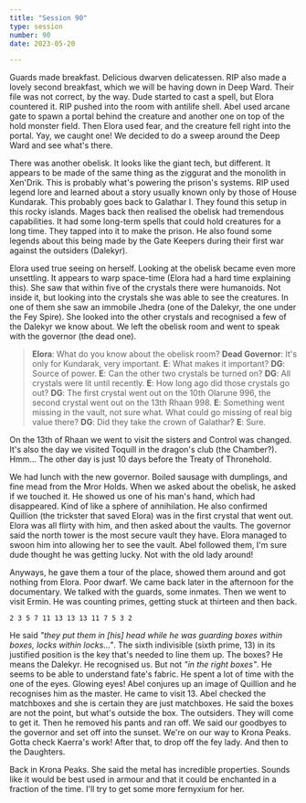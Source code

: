 ```yaml
---
title: "Session 90"
type: session
number: 90
date: 2023-05-20

---
```


Guards made breakfast. Delicious dwarven delicatessen. RIP also made a lovely second breakfast, which we will be having down in Deep Ward.
Their file was not correct, by the way. Dude started to cast a spell, but Elora countered it. RIP pushed into the room with antilife shell. Abel used arcane gate to spawn a portal behind the creature and another one on top of the hold monster field. Then Elora used fear, and the creature fell right into the portal. Yay, we caught one!
We decided to do a sweep around the Deep Ward and see what's there.

There was another obelisk. It looks like the giant tech, but different. It appears to be made of the same thing as the ziggurat and the monolith in Xen'Drik. This is probably what's powering the prison's systems. RIP used legend lore and learned about a story usually known only by those of House Kundarak. This probably goes back to Galathar I. They found this setup in this rocky islands. Mages back then realised the obelisk had tremendous capabilities. It had some long-term spells that could hold creatures for a long time. They tapped into it to make the prison. He also found some legends about this being made by the Gate Keepers during their first war against the outsiders (Dalekyr).

Elora used true seeing on herself. Looking at the obelisk became even more unsettling. It appears to warp space-time (Elora had a hard time explaining this). She saw that within five of the crystals there were humanoids. Not inside it, but looking into the crystals she was able to see the creatures. In one of them she saw an immobile Jhedra (one of the Dalekyr, the one under the Fey Spire). She looked into the other crystals and recognised a few of the Dalekyr we know about.
We left the obelisk room and went to speak with the governor (the dead one).

> **Elora**: What do you know about the obelisk room?
> **Dead Governor**: It's only for Kundarak, very important.
> **E**: What makes it important?
> **DG**: Source of power.
> **E**: Can the other two crystals be turned on?
> **DG**: All crystals were lit until recently.
> **E**: How long ago did those crystals go out?
> **DG**: The first crystal went out on the 10th Olarune 996, the second crystal went out on the 13th Rhaan 998.
> **E**: Something went missing in the vault, not sure what. What could go missing of real big value there?
> **DG**: Did they take the crown of Galathar?
> **E**: Sure.

On the 13th of Rhaan we went to visit the sisters and Control was changed. It's also the day we visited Toquill in the dragon's club (the Chamber?). Hmm… The other day is just 10 days before the Treaty of Thronehold.

We had lunch with the new governor. Boiled sausage with dumplings, and fine mead from the Mror Holds. When we asked about the obelisk, he asked if we touched it. He showed us one of his man's hand, which had disappeared. Kind of like a sphere of annihilation.
He also confirmed Quillion (the trickster that saved Elora) was in the first crystal that went out.
Elora was all flirty with him, and then asked about the vaults. The governor said the north tower is the most secure vault they have. Elora managed to swoon him into allowing her to see the vault. Abel followed them, I'm sure dude thought he was getting lucky. Not with the old lady around!

Anyways, he gave them a tour of the place, showed them around and got nothing from Elora. Poor dwarf. We came back later in the afternoon for the documentary. We talked with the guards, some inmates.
Then we went to visit Ermin. He was counting primes, getting stuck at thirteen and then back.

```
2 3 5 7 11 13 13 13 11 7 5 3 2
```

He said *"they put them in [his] head while he was guarding boxes within boxes, locks within locks…"*. The sixth indivisible (sixth prime, 13) in its justified position is the key that's needed to line them up. The boxes? He means the Dalekyr. He recognised us. But not *"in the right boxes"*. He seems to be able to understand fate's fabric. He spent a lot of time with the one of the eyes. Glowing eyes! Abel conjures up an image of Quillion and he recognises him as the master. He came to visit 13. Abel checked the matchboxes and she is certain they are just matchboxes.
He said the boxes are not the point, but what's outside the box. The outsiders. They will come to get it. Then he removed his pants and ran off.
We said our goodbyes to the governor and set off into the sunset. We're on our way to Krona Peaks. Gotta check Kaerra's work! After that, to drop off the fey lady. And then to the Daughters.

Back in Krona Peaks. She said the metal has incredible properties. Sounds like it would be best used in armour and that it could be enchanted in a fraction of the time. I'll try to get some more fernyxium for her.
